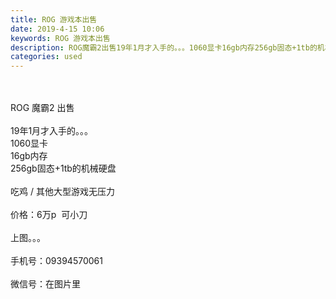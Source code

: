 ```yaml
---
title: ROG 游戏本出售
date: 2019-4-15 10:06
keywords: ROG 游戏本出售
description: ROG魔霸2出售19年1月才入手的。。。1060显卡16gb内存256gb固态+1tb的机械硬盘吃鸡/其他大型游戏无压力价格：6万p  可小刀上图。。。手机号：09394570061微信号：在图片里
categories: used
---
```

<td class="t_f" id="postmessage_3500821">

<br/>
<br/>
ROG 魔霸2 出售<br/>
<br/>
19年1月才入手的。。。<br/>
1060显卡<br/>
16gb内存<br/>
256gb固态+1tb的机械硬盘<br/>
<br/>
吃鸡 / 其他大型游戏无压力<br/>
<br/>
价格：6万p  可小刀<br/>
<br/>
上图。。。<br/>
<br/>
手机号：09394570061<br/>
<br/>
微信号：在图片里<br/>
</td>
